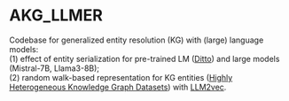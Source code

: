 # AKG_LLMER

Codebase for generalized entity resolution (KG) with (large) language models:  
(1) effect of entity serialization for pre-trained LM ([Ditto](https://github.com/megagonlabs/ditto)) and large models (Mistral-7B, Llama3-8B);  
(2) random walk-based representation for KG entities ([Highly Heterogeneous Knowledge Graph Datasets](https://github.com/IDEA-FinAI/Simple-HHEA/)) with [LLM2vec](https://github.com/McGill-NLP/llm2vec).

